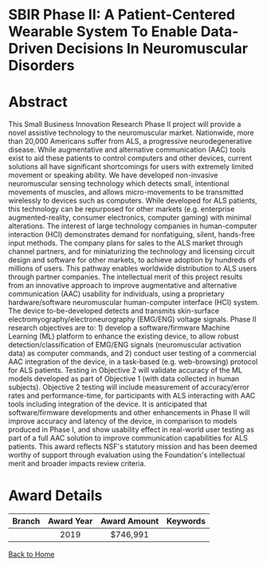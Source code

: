 
SBIR Phase II: A Patient-Centered Wearable System To Enable Data-Driven Decisions In Neuromuscular Disorders
============================================================================================================

# Abstract


This Small Business Innovation Research Phase II project will provide a novel assistive technology to the neuromuscular market. Nationwide, more than 20,000 Americans suffer from ALS, a progressive neurodegenerative disease. While augmentative and alternative communication (AAC) tools exist to aid these patients to control computers and other devices, current solutions all have significant shortcomings for users with extremely limited movement or speaking ability. We have developed non-invasive neuromuscular sensing technology which detects small, intentional movements of muscles, and allows micro-movements to be transmitted wirelessly to devices such as computers. While developed for ALS patients, this technology can be repurposed for other markets (e.g. enterprise augmented-reality, consumer electronics, computer gaming) with minimal alterations. The interest of large technology companies in human-computer interaction (HCI) demonstrates demand for nonfatiguing, silent, hands-free input methods. The company plans for sales to the ALS market through channel partners, and for miniaturizing the technology and licensing circuit design and software for other markets, to achieve adoption by hundreds of millions of users. This pathway enables worldwide distribution to ALS users through partner companies. The intellectual merit of this project results from an innovative approach to improve augmentative and alternative communication (AAC) usability for individuals, using a proprietary hardware/software neuromuscular human-computer interface (HCI) system. The device to-be-developed detects and transmits skin-surface electromyography/electroneurography (EMG/ENG) voltage signals. Phase II research objectives are to: 1) develop a software/firmware Machine Learning (ML) platform to enhance the existing device, to allow robust detection/classification of EMG/ENG signals (neuromuscular activation data) as computer commands, and 2) conduct user testing of a commercial AAC integration of the device, in a task-based (e.g. web-browsing) protocol for ALS patients. Testing in Objective 2 will validate accuracy of the ML models developed as part of Objective 1 (with data collected in human subjects). Objective 2 testing will include measurement of accuracy/error rates and performance-time, for participants with ALS interacting with AAC tools including integration of the device. It is anticipated that software/firmware developments and other enhancements in Phase II will improve accuracy and latency of the device, in comparison to models produced in Phase I, and show usability effect in real-world user testing as part of a full AAC solution to improve communication capabilities for ALS patients. This award reflects NSF's statutory mission and has been deemed worthy of support through evaluation using the Foundation's intellectual merit and broader impacts review criteria.  

# Award Details

|Branch|Award Year|Award Amount|Keywords|
| :---: | :---: | :---: | :---: |
||2019|$746,991||
  
  


[Back to Home](https://github.com/chrischow/dod_sbir_awards#463)